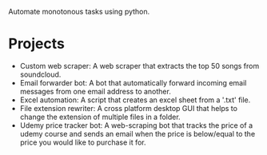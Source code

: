 Automate monotonous tasks using python.

# Projects
- Custom web scraper: A web scraper that extracts the top 50 songs
from soundcloud.
- Email forwarder bot: A bot that automatically forward incoming 
email messages from one email address to another.
- Excel automation: A script that creates an excel 
sheet from a '.txt' file.
- File extension rewriter: A cross platform desktop GUI 
that helps to change the extension of multiple files in a folder. 
- Udemy price tracker bot: A web-scraping bot that tracks the
price of a udemy course and sends an email when the price is below/equal
to the price you would like to purchase it for.
